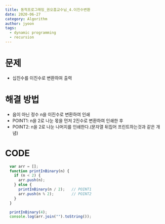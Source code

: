 ```yaml
---
title: 동적프로그래밍_권오흠교수님_4.이진수변환
date: 2020-06-27
category: Algorithm
author: jyoon
tags:
  - dynamic programming
  - recursion
---
```


# 문제
  * 십진수를 이진수로 변환하여 출력

# 해결 방법
  * 음이 아닌 정수 n을 이진수로 변환하여 인쇄
  * POINT1: n을 2로 나눈 몫을 먼저 2진수로 변환하여 인쇄한 후 
  * POINT2: n을 2로 나눈 나머지를 인쇄한다.(문자열 뒤집어 프린트하는것과 같은 개념)

# CODE
  ``` js
    var arr = [];
    function printInBinary(n) {
      if (n < 2) {
        arr.push(n);
      } else {
        printInBinary(n / 2);   // POINT1
        arr.push(n % 2);        // POINT2
      }
    }

    printInBinary(4);
    console.log(arr.join("").toString());
  ```
